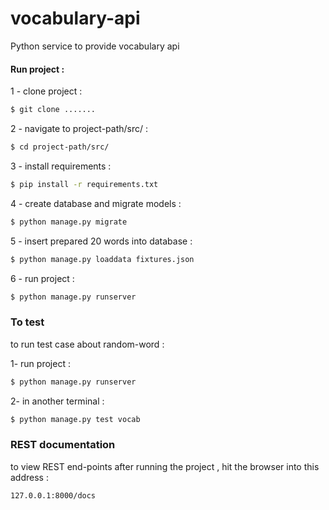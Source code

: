 # vocabulary-api
Python service to provide vocabulary api


#### Run project :
1 - clone project :
```bash
$ git clone .......
```
2 - navigate to project-path/src/ :
```bash
$ cd project-path/src/
```
3 - install requirements :
```bash
$ pip install -r requirements.txt
```
4 - create database and migrate models :
```bash
$ python manage.py migrate
```
5 - insert prepared 20 words into database :
```bash
$ python manage.py loaddata fixtures.json
```
6 - run project :
```bash
$ python manage.py runserver
```

### To test
to run test case about random-word :

1- run project :
```bash
$ python manage.py runserver
```
2- in another terminal :
```bash
$ python manage.py test vocab
```


### REST documentation
to view REST end-points after running the project , hit the browser into this address :
```bash
127.0.0.1:8000/docs
```